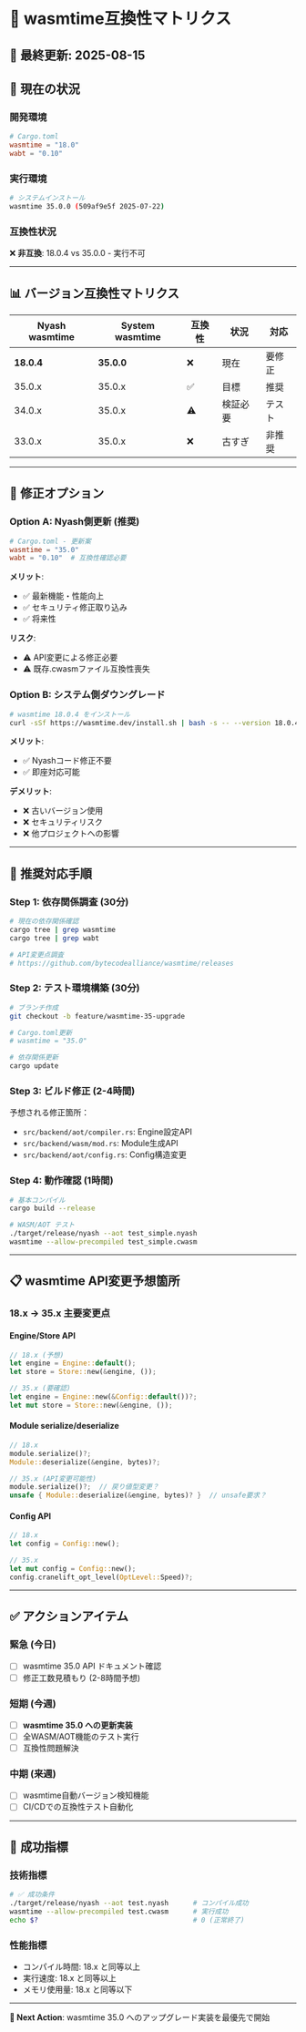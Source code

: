 # 🔄 wasmtime互換性マトリクス

## 📅 最終更新: 2025-08-15

## 🎯 **現在の状況**

### 開発環境
```toml
# Cargo.toml
wasmtime = "18.0"
wabt = "0.10"
```

### 実行環境
```bash
# システムインストール
wasmtime 35.0.0 (509af9e5f 2025-07-22)
```

### 互換性状況
❌ **非互換**: 18.0.4 vs 35.0.0 - 実行不可

---

## 📊 **バージョン互換性マトリクス**

| Nyash wasmtime | System wasmtime | 互換性 | 状況 | 対応 |
|----------------|-----------------|--------|------|------|
| **18.0.4** | **35.0.0** | ❌ | 現在 | 要修正 |
| 35.0.x | 35.0.x | ✅ | 目標 | 推奨 |
| 34.0.x | 35.0.x | ⚠️ | 検証必要 | テスト |
| 33.0.x | 35.0.x | ❌ | 古すぎ | 非推奨 |

---

## 🔧 **修正オプション**

### Option A: Nyash側更新 (推奨)
```toml
# Cargo.toml - 更新案
wasmtime = "35.0"
wabt = "0.10"  # 互換性確認必要
```

**メリット**:
- ✅ 最新機能・性能向上
- ✅ セキュリティ修正取り込み
- ✅ 将来性

**リスク**:
- ⚠️ API変更による修正必要
- ⚠️ 既存.cwasmファイル互換性喪失

### Option B: システム側ダウングレード
```bash
# wasmtime 18.0.4 をインストール
curl -sSf https://wasmtime.dev/install.sh | bash -s -- --version 18.0.4
```

**メリット**:
- ✅ Nyashコード修正不要
- ✅ 即座対応可能

**デメリット**:
- ❌ 古いバージョン使用
- ❌ セキュリティリスク
- ❌ 他プロジェクトへの影響

---

## 🎯 **推奨対応手順**

### Step 1: 依存関係調査 (30分)
```bash
# 現在の依存関係確認
cargo tree | grep wasmtime
cargo tree | grep wabt

# API変更点調査
# https://github.com/bytecodealliance/wasmtime/releases
```

### Step 2: テスト環境構築 (30分)
```bash
# ブランチ作成
git checkout -b feature/wasmtime-35-upgrade

# Cargo.toml更新
# wasmtime = "35.0"

# 依存関係更新
cargo update
```

### Step 3: ビルド修正 (2-4時間)
予想される修正箇所：
- `src/backend/aot/compiler.rs`: Engine設定API
- `src/backend/wasm/mod.rs`: Module生成API
- `src/backend/aot/config.rs`: Config構造変更

### Step 4: 動作確認 (1時間)
```bash
# 基本コンパイル
cargo build --release

# WASM/AOT テスト
./target/release/nyash --aot test_simple.nyash
wasmtime --allow-precompiled test_simple.cwasm
```

---

## 📋 **wasmtime API変更予想箇所**

### 18.x → 35.x 主要変更点

#### Engine/Store API
```rust
// 18.x (予想)
let engine = Engine::default();
let store = Store::new(&engine, ());

// 35.x (要確認)
let engine = Engine::new(&Config::default())?;
let mut store = Store::new(&engine, ());
```

#### Module serialize/deserialize
```rust  
// 18.x
module.serialize()?;
Module::deserialize(&engine, bytes)?;

// 35.x (API変更可能性)
module.serialize()?;  // 戻り値型変更？
unsafe { Module::deserialize(&engine, bytes)? }  // unsafe要求？
```

#### Config API
```rust
// 18.x
let config = Config::new();

// 35.x  
let mut config = Config::new();
config.cranelift_opt_level(OptLevel::Speed)?;
```

---

## ✅ **アクションアイテム**

### 緊急 (今日)
- [ ] wasmtime 35.0 API ドキュメント確認
- [ ] 修正工数見積もり (2-8時間予想)

### 短期 (今週)
- [ ] **wasmtime 35.0 への更新実装**
- [ ] 全WASM/AOT機能のテスト実行
- [ ] 互換性問題解決

### 中期 (来週)
- [ ] wasmtime自動バージョン検知機能
- [ ] CI/CDでの互換性テスト自動化

---

## 🎯 **成功指標**

### 技術指標
```bash
# ✅ 成功条件
./target/release/nyash --aot test.nyash      # コンパイル成功
wasmtime --allow-precompiled test.cwasm      # 実行成功
echo $?                                      # 0 (正常終了)
```

### 性能指標
- コンパイル時間: 18.x と同等以上
- 実行速度: 18.x と同等以上  
- メモリ使用量: 18.x と同等以下

---

**🚀 Next Action**: wasmtime 35.0 へのアップグレード実装を最優先で開始